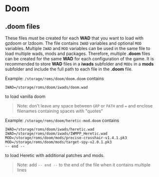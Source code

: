 # Doom

## .doom files
These files must be created for each **WAD** that you want to load with gzdoom or lzdoom. The file contains `IWAD` variables and optional `MOD` variables. Multiple `IWAD` and `MOD` variables can be used in the same file to load multiple wads, mods and packages. Therefore, multiple **.doom** files can be created for the same **WAD** for each configuration of the game. It is recommended to store **WAD** files in a **iwads** subfolder and `MODs` in a **mods** subfolder and include the full path to each file in the **.doom** file.

Example: `/storage/roms/doom/doom.doom` contains
```
IWAD=/storage/roms/doom/iwads/doom.wad
```
to load vanilla doom
> Note: don't leave any space between `GRP` or `PATH` and `=` and enclose filenames containing spaces with "quotes"

Example: `/storage/roms/doom/heretic-mod.doom` contains
```
IWAD=/storage/roms/doom/iwads/heretic.wad
IWAD=/storage/roms/doom/iwads/IWMPP_Heretic.wad
MOD=/storage/roms/doom/mods/precise-crosshair-v1.4.1.pk3
MOD=/storage/roms/doom/mods/target-spy-v2.0.1.pk3
-- end --
```
to load Heretic with additional patches and mods.
> Note: add `-- end --` to the end of the file when it contains multiple lines
